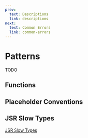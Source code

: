 ```yaml
---
prev:
  text: Descriptions
  link: descriptions
next:
  text: Common Errors
  link: common-errors
---
```


# Patterns

TODO

## Functions

## Placeholder Conventions

## JSR Slow Types

[JSR Slow Types](https://jsr.io/docs/about-slow-types)
